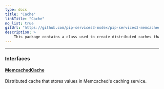 ```yaml
---
type: docs
title: "Cache"
linkTitle: "Cache"
no_list: true
gitUrl: "https://github.com/pip-services3-nodex/pip-services3-memcached-nodex"
description: >
    This package contains a class used to create distributed caches that store values in Memcached's caching service.
---
```

---

<div class="module-body"> 

### Interfaces

#### [MemcachedCache](memcached_cache)
Distributed cache that stores values in Memcached's caching service.

<br>

</div>
